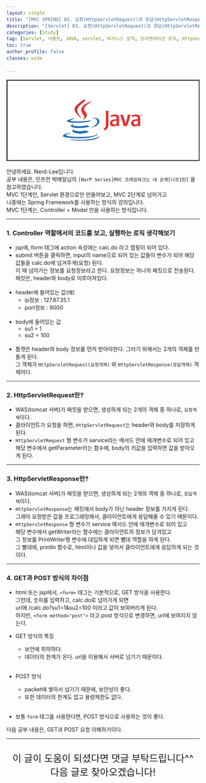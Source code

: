 ```yaml
---
layout: single
title: "[MVC SPRING] 03. 요청(HttpServletRequest)과 응답(HttpServletResponse) 이해하기"
description: "[Servlet] 03. 요청(HttpServletRequest)과 응답(HttpServletResponse) 이해하기"
categories: [Study]
tag: [Servlet, 서블릿, JAVA, servlet, 비지니스 로직, 프리젠테이션 로직, HttpServlet, Request, Response]
toc: true
author_profile: false
classes: wide

---
```


![](/assets/img/etc/java.jpg)

안녕하세요. Nerd-Lee입니다.<br>
공부 내용은, 인프런 박매일님의
`[NarP Series]MVC 프레임워크는 내 손에[나프1탄]` 을 참고하였습니다.<br>
MVC 1단계인, Servlet 환경으로만 만들어보고, MVC 2단계로 넘어가고<br>
나중에는 Spring Framework를 사용하는 방식의 강의입니다.<br>
MVC 1단계는, Controller + Model 만을 사용하는 방식입니다.

---

### 1. Controller 역할에서의 코드를 보고, 실행하는 로직 생각해보기

- jsp에, form 태그에 action 속성에는 calc.do 라고 맵핑이 되어 있다.
- submit 버튼을 클릭하면, input의 name으로 되어 있는 값들이 변수가 되어 해당 값들을 calc.do에 넘겨주게(요청) 된다.<br>
이 때 넘어가는 정보를 요청정보라고 한다. 요청정보는 하나의 패킷으로 전송된다. 패킷은, header와 body로 이루어져있다.<br><br>
- header에 들어있는 값(예)
	- ip정보 : 127.87.35.1
	- port정보 : 9000<br><br>
- body에 들어있는 값
	- su1 = 1
	- su2 = 100<br><br>
- 톰캣은 header와 body 정보를 먼저 받아야한다. 그러기 위해서는 2개의 객체를 만들게 된다.<br>
그 객체가 `HttpServletRequest(요청객체)` 와 `HttpServletResponse(응답객체)` 객체이다.

---

### 2. HttpServletRequest란?

- WAS(tomcat 서버)가 패킷을 받으면, 생성하게 되는 2개의 객체 중 하나로, `요청객체`이다.
- 클라이언트가 요청을 하면, `HttpServletRequest`는 header와 body를 저장하게 된다.
- `HttpServletRequest` 형 변수가 service라는 메서드 안에 매개변수로 되어 있고<br>
해당 변수에서 getParameter라는 함수에, body의 키값을 입력하면 값을 받아오게 된다.

---

### 3. HttpServletResponse란?

- WAS(tomcat 서버)가 패킷을 받으면, 생성하게 되는 2개의 객체 중 하나로, `응답객체`이다.
- `HttpServletResponse`는 패킷에서 body가 아닌 header 정보를 가지게 된다.<br>
그래야 요청받은 값을 프로그래밍해서, 클라이언트에게 응답해줄 수 있기 때문이다.
- `HttpServletResponse` 형 변수가 service 메서드 안에 매개변수로 되어 있고<br>
해당 변수에서 getWriter라는 함수에는 클라이언트의 정보가 담겨있고<br>
그 정보를 PrintWriter형 변수에 대입하게 되면 빨대 역할을 하게 된다.<br>
그 빨대에, println 함수로, html이나 값을 넣어서 클라이언트에게 응답하게 되는 것이다.

---

### 4. GET과 POST 방식의 차이점

- html 또는 jsp에서, `<form>` 태그는 기본적으로, GET 방식을 사용한다.<br>
그런데, 숫자를 입력하고, calc.do로 넘어가게 되면<br>
url에 /calc.do?su1=1&su2=100 이라고 값이 보여버리게 된다.<br>
하지만, `<form method="post">` 라고 post 방식으로 변경하면, url에 보여지지 않는다.<br>

- GET 방식의 특징
	- 보안에 취약하다.
	- 데이터의 한계가 온다. url을 이용해서 서버로 넘기기 때문이다.<br><br>
- POST 방식
	- packet에 쌓아서 넘기기 때문에, 보안성이 좋다.
	- 또한 데이터의 한계도 없고 용량제한도 없다.<br><br>
- 보통 `form` 태그를 사용한다면, POST 방식으로 사용하는 것이 좋다.

다음 공부 내용은, GET과 POST 요청 이해하기이다.

---

<br>

<div style="font-size:25px; text-align:center">
이 글이 도움이 되셨다면 댓글 부탁드립니다^^<br>
다음 글로 찾아오겠습니다!

</div>
